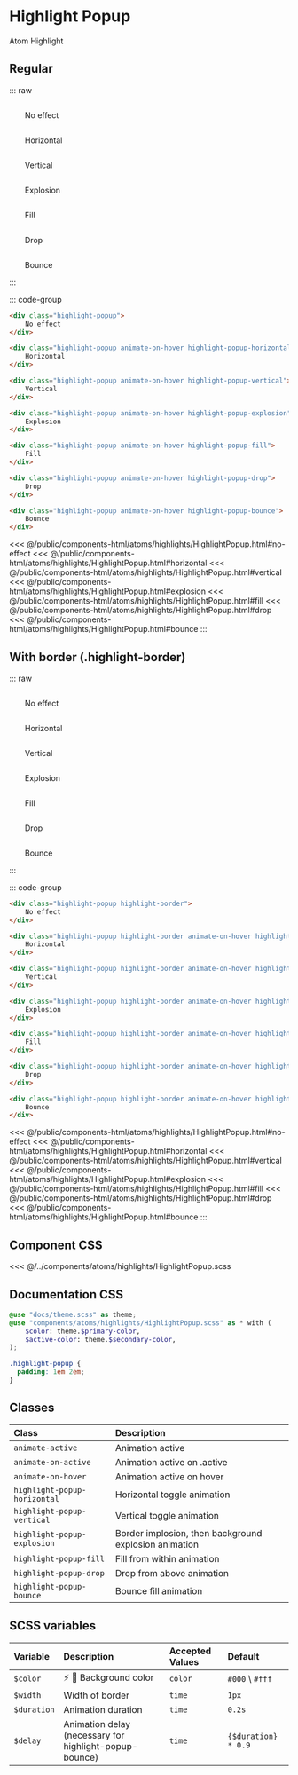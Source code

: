 # Highlight Popup

<Badge type="tip">Atom</Badge> <Badge type="info">Highlight</Badge>

## Regular

::: raw
<div class="dev-section">
    <div class="highlight-popup">
        No effect
    </div>
    <div class="highlight-popup animate-on-hover highlight-popup-horizontal">
        Horizontal
    </div>
    <div class="highlight-popup animate-on-hover highlight-popup-vertical">
        Vertical
    </div>
    <div class="highlight-popup animate-on-hover highlight-popup-explosion">
        Explosion
    </div>
    <div class="highlight-popup animate-on-hover highlight-popup-fill">
        Fill
    </div>
    <div class="highlight-popup animate-on-hover highlight-popup-drop">
        Drop
    </div>
    <div class="highlight-popup animate-on-hover highlight-popup-bounce">
        Bounce
    </div>
</div>
:::

::: code-group
```html [no-effect]
<div class="highlight-popup">
    No effect
</div>
```
```html [horizontal]
<div class="highlight-popup animate-on-hover highlight-popup-horizontal">
    Horizontal
</div>
```
```html [vertical]
<div class="highlight-popup animate-on-hover highlight-popup-vertical">
    Vertical
</div>
```
```html [explosion]
<div class="highlight-popup animate-on-hover highlight-popup-explosion">
    Explosion
</div>
```
```html [fill]
<div class="highlight-popup animate-on-hover highlight-popup-fill">
    Fill
</div>
```
```html [drop]
<div class="highlight-popup animate-on-hover highlight-popup-drop">
    Drop
</div>
```
```html [bounce]
<div class="highlight-popup animate-on-hover highlight-popup-bounce">
    Bounce
</div>
```
<<< @/public/components-html/atoms/highlights/HighlightPopup.html#no-effect 
<<< @/public/components-html/atoms/highlights/HighlightPopup.html#horizontal 
<<< @/public/components-html/atoms/highlights/HighlightPopup.html#vertical 
<<< @/public/components-html/atoms/highlights/HighlightPopup.html#explosion 
<<< @/public/components-html/atoms/highlights/HighlightPopup.html#fill 
<<< @/public/components-html/atoms/highlights/HighlightPopup.html#drop 
<<< @/public/components-html/atoms/highlights/HighlightPopup.html#bounce
:::

## With border (.highlight-border)

::: raw
<div class="dev-section">
    <div class="highlight-popup highlight-border highlight-border">
        No effect
    </div>
    <div class="highlight-popup highlight-border animate-on-hover highlight-popup-horizontal">
        Horizontal
    </div>
    <div class="highlight-popup highlight-border animate-on-hover highlight-popup-vertical">
        Vertical
    </div>
    <div class="highlight-popup highlight-border animate-on-hover highlight-popup-explosion">
        Explosion
    </div>
    <div class="highlight-popup highlight-border animate-on-hover highlight-popup-fill">
        Fill
    </div>
    <div class="highlight-popup highlight-border animate-on-hover highlight-popup-drop">
        Drop
    </div>
    <div class="highlight-popup highlight-border animate-on-hover highlight-popup-bounce">
        Bounce
    </div>
</div>
:::

::: code-group
```html [no-effect]
<div class="highlight-popup highlight-border">
    No effect
</div>
```
```html [horizontal]
<div class="highlight-popup highlight-border animate-on-hover highlight-popup-horizontal">
    Horizontal
</div>
```
```html [vertical]
<div class="highlight-popup highlight-border animate-on-hover highlight-popup-vertical">
    Vertical
</div>
```
```html [explosion]
<div class="highlight-popup highlight-border animate-on-hover highlight-popup-explosion">
    Explosion
</div>
```
```html [fill]
<div class="highlight-popup highlight-border animate-on-hover highlight-popup-fill">
    Fill
</div>
```
```html [drop]
<div class="highlight-popup highlight-border animate-on-hover highlight-popup-drop">
    Drop
</div>
```
```html [bounce]
<div class="highlight-popup highlight-border animate-on-hover highlight-popup-bounce">
    Bounce
</div>
```
<<< @/public/components-html/atoms/highlights/HighlightPopup.html#no-effect
<<< @/public/components-html/atoms/highlights/HighlightPopup.html#horizontal
<<< @/public/components-html/atoms/highlights/HighlightPopup.html#vertical
<<< @/public/components-html/atoms/highlights/HighlightPopup.html#explosion
<<< @/public/components-html/atoms/highlights/HighlightPopup.html#fill
<<< @/public/components-html/atoms/highlights/HighlightPopup.html#drop
<<< @/public/components-html/atoms/highlights/HighlightPopup.html#bounce
:::

## Component CSS

<<< @/../components/atoms/highlights/HighlightPopup.scss

## Documentation CSS

```scss
@use "docs/theme.scss" as theme;
@use "components/atoms/highlights/HighlightPopup.scss" as * with (
    $color: theme.$primary-color,
    $active-color: theme.$secondary-color,
);

.highlight-popup {
  padding: 1em 2em;
}
```

## Classes

| Class                        | Description                                           |
|:-----------------------------|:------------------------------------------------------|
| `animate-active`             | Animation active                                      |
| `animate-on-active`          | Animation active on .active                           |
| `animate-on-hover`           | Animation active on hover                             |
| `highlight-popup-horizontal` | Horizontal toggle animation                           |
| `highlight-popup-vertical`   | Vertical toggle animation                             |
| `highlight-popup-explosion`  | Border implosion, then background explosion animation |
| `highlight-popup-fill`       | Fill from within animation                            |
| `highlight-popup-drop`       | Drop from above animation                             |
| `highlight-popup-bounce`     | Bounce fill animation                                 |


## SCSS variables

| Variable    | Description                                              | Accepted Values | Default             |
|:------------|:---------------------------------------------------------|:----------------|:--------------------|
| `$color`    | :zap: :first_quarter_moon_with_face: Background color    | `color`         | `#000` \ `#fff`     |
| `$width`    | Width of border                                          | `time`          | `1px`               |
| `$duration` | Animation duration                                       | `time`          | `0.2s`              |
| `$delay`    | Animation delay (necessary for highlight-popup-bounce)   | `time`          | `{$duration} * 0.9` |

<style lang="scss">
@use "docs/theme.scss" as theme;
@use "components/atoms/highlights/HighlightPopup.scss" as * with (
    $color: theme.$primary-color,
    $active-color: theme.$secondary-color,
);

.highlight-popup {
    padding: 1em 2em;
}
</style>